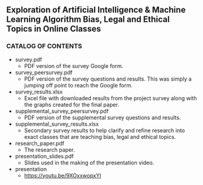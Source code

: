 ## Exploration of Artificial Intelligence & Machine Learning Algorithm Bias, Legal and Ethical Topics in Online Classes

### CATALOG OF CONTENTS
* survey.pdf
  - PDF version of the survey Google form.
* survey_peersurvey.pdf
  - PDF version of the survey questions and results. This was simply a jumping off point to reach the Google form.
* survey_results.xlsx
  - Excel file with downloaded results from the project survey along with the graphs created for the final paper.
* supplemental_survey_peersurvey.pdf
  - PDF version of the supplemental survey questions and results.
* supplemental_survey_results.xlsx
  - Secondary survey results to help clarify and refine research into exact classes that are teaching bias, legal and ethical topics.
* research_paper.pdf
  - The research paper.
* presentation_slides.pdf
  - Slides used in the making of the presentation video.
* presentation
  - https://youtu.be/9XOxxwopxYI